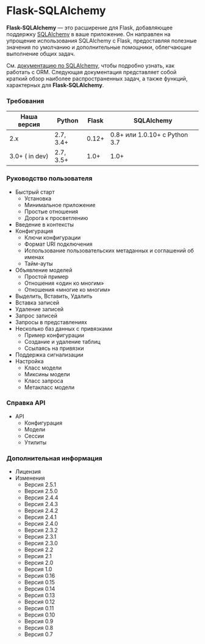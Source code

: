 # Flask-SQLAlchemy

**Flask-SQLAlchemy** — это расширение для Flask, добавляющее поддержку [SQLAlchemy](https://www.sqlalchemy.org/) в ваше приложение. Он направлен на упрощение использования SQLAlchemy с Flask, предоставляя полезные значения по умолчанию и дополнительные помощники, облегчающие выполнение общих задач.

См. [документацию по SQLAlchemy](https://docs.sqlalchemy.org/en/latest/), чтобы подробно узнать, как работать с ORM. Следующая документация представляет собой краткий обзор наиболее распространенных задач, а также функций, характерных для **Flask-SQLAlchemy**.

### Требования

| Наша версия    | Python    | Flask | SQLAlchemy                    |
| -------------- | --------- | ----- | ----------------------------- |
| 2.x            | 2.7, 3.4+ | 0.12+ | 0.8+ или 1.0.10+ с Python 3.7 |
| 3.0+ ( in dev) | 2.7, 3.5+ | 1.0+  | 1.0+                          |

### Руководство пользователя

* Быстрый старт
  * Установка
  * Минимальное приложение
  * Простые отношения
  * Дорога к просветлению
* Введение в контексты
* Конфигурация
  * Ключи конфигурации
  * Формат URI подключения
  * Использование пользовательских метаданных и соглашений об именах
  * Тайм-ауты
* Объявление моделей
  * Простой пример
  * Отношения «один ко многим»
  * Отношения «многие ко многим»
* Выделить, Вставить, Удалить
* Вставка записей
* Удаление записей
* Запрос записей
* Запросы в представлениях
* Несколько баз данных с привязками
  * Пример конфигурации
  * Создание и удаление таблиц
  * Ссылаясь на привязки
* Поддержка сигнализации
* Настройка
  * Класс модели
  * Миксины модели
  * Класс запроса
  * Метакласс модели

### Справка API

* API
  * Конфигурация
  * Модели
  * Сессии
  * Утилиты

### Дополнительная информация

* Лицензия
* Изменения
  * Версия 2.5.1
  * Версия 2.5.0
  * Версия 2.4.4
  * Версия 2.4.3
  * Версия 2.4.2
  * Версия 2.4.1
  * Версия 2.4.0
  * Версия 2.3.2
  * Версия 2.3.1
  * Версия 2.3.0
  * Версия 2.2
  * Версия 2.1
  * Версия 2.0
  * Версия 1.0
  * Версия 0.16
  * Версия 0.15
  * Версия 0.14
  * Версия 0.13
  * Версия 0.12
  * Версия 0.11
  * Версия 0.10
  * Версия 0.9
  * Версия 0.8
  * Версия 0.7
